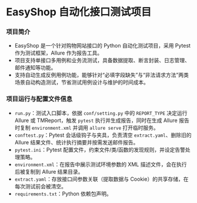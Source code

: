 # EasyShop 自动化接口测试项目

### 项目简介
- EasyShop 是一个针对购物网站接口的 Python 自动化测试项目，采用 Pytest 作为测试框架，Allure 作为报告工具。
- 项目支持单接口多用例和业务流测试，具备数据提取、断言封装、日志管理、邮件通知等功能。
- 支持自动生成反例用例功能，能够针对“必填字段缺失”与“非法请求方法”两类场景自动构造测试，节省测试用例设计与维护的时间成本。

### 项目运行与配置文件信息
- `run.py`：测试入口脚本，依据 `conf/setting.py` 中的 `REPORT_TYPE` 决定运行 Allure 或 TMReport，触发 `pytest` 执行并生成报告，同时在生成 Allure 报告时复制 `environment.xml` 并调用 `allure serve` 打开临时服务。
- `conftest.py`：Pytest 会话级钩子与夹具，负责清空 `extract.yaml`、删除旧的 Allure 结果文件、统计执行摘要并按需发送邮件报告。
- `pytest.ini`：Pytest 配置文件，约束文件/类/函数的发现规则，并设定告警处理策略。
- `environment.xml`：在报告中展示测试环境参数的 XML 描述文件，会在执行后被复制到 Allure 结果目录。
- `extract.yaml`：存放接口间参数关联（提取数据与 Cookie）的共享存储，在每次测试前会被清空。
- `requirements.txt`：Python 依赖包声明。

